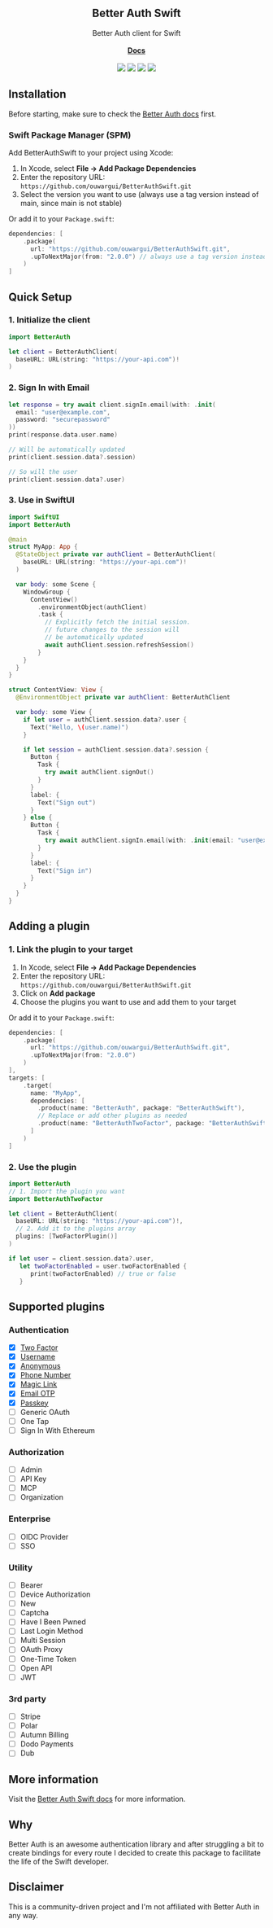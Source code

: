 <p align="center">
  <h2 align="center">Better Auth Swift</h2>

  <p align="center">
    Better Auth client for Swift
    <br />
    <br />
      <a href="https://ouwargui.github.io/BetterAuthSwift/documentation/betterauth/"><strong>Docs</strong></a>
    <br />
    <br />
      <a href="https://swiftpackageindex.com/ouwargui/BetterAuthSwift"><img src="https://img.shields.io/endpoint?url=https%3A%2F%2Fswiftpackageindex.com%2Fapi%2Fpackages%2Fouwargui%2FBetterAuthSwift%2Fbadge%3Ftype%3Dswift-versions"></a>
      <a href="https://swiftpackageindex.com/ouwargui/BetterAuthSwift"><img src="https://img.shields.io/endpoint?url=https%3A%2F%2Fswiftpackageindex.com%2Fapi%2Fpackages%2Fouwargui%2FBetterAuthSwift%2Fbadge%3Ftype%3Dplatforms"></a>
      <a href="https://github.com/ouwargui/BetterAuthSwift/actions/workflows/test.yaml" title="Test"><img src="https://github.com/ouwargui/BetterAuthSwift/actions/workflows/test.yaml/badge.svg"></a>
      <a href="https://github.com/ouwargui/BetterAuthSwift/actions/workflows/docs.yaml" title="Documentation"><img src="https://github.com/ouwargui/BetterAuthSwift/actions/workflows/docs.yaml/badge.svg"></a>
    <br />
  </p>
</p>

## Installation

Before starting, make sure to check the [Better Auth docs](https://www.better-auth.com/docs/) first.

### Swift Package Manager (SPM)

Add BetterAuthSwift to your project using Xcode:

1. In Xcode, select **File → Add Package Dependencies**
2. Enter the repository URL: `https://github.com/ouwargui/BetterAuthSwift.git`
3. Select the version you want to use (always use a tag version instead of main, since main is not stable)

Or add it to your `Package.swift`:

```swift
dependencies: [
    .package(
      url: "https://github.com/ouwargui/BetterAuthSwift.git",
      .upToNextMajor(from: "2.0.0") // always use a tag version instead of main, since main is not stable
    )
]
```

## Quick Setup

### 1. Initialize the client

```swift
import BetterAuth

let client = BetterAuthClient(
  baseURL: URL(string: "https://your-api.com")!
)
```

### 2. Sign In with Email

```swift
let response = try await client.signIn.email(with: .init(
  email: "user@example.com",
  password: "securepassword"
))
print(response.data.user.name)

// Will be automatically updated
print(client.session.data?.session)

// So will the user
print(client.session.data?.user)
```

### 3. Use in SwiftUI

```swift
import SwiftUI
import BetterAuth

@main
struct MyApp: App {
  @StateObject private var authClient = BetterAuthClient(
    baseURL: URL(string: "https://your-api.com")!
  )

  var body: some Scene {
    WindowGroup {
      ContentView()
        .environmentObject(authClient)
        .task {
          // Explicitly fetch the initial session.
          // future changes to the session will
          // be automatically updated
          await authClient.session.refreshSession()
        }
    }
  }
}

struct ContentView: View {
  @EnvironmentObject private var authClient: BetterAuthClient

  var body: some View {
    if let user = authClient.session.data?.user {
      Text("Hello, \(user.name)")
    }

    if let session = authClient.session.data?.session {
      Button {
        Task {
          try await authClient.signOut()
        }
      }
      label: {
        Text("Sign out")
      }
    } else {
      Button {
        Task {
          try await authClient.signIn.email(with: .init(email: "user@example.com", password: "securepassword"))
        }
      }
      label: {
        Text("Sign in")
      }
    }
  }
}
```

## Adding a plugin

### 1. Link the plugin to your target

1. In Xcode, select **File → Add Package Dependencies**
2. Enter the repository URL: `https://github.com/ouwargui/BetterAuthSwift.git`
3. Click on **Add package**
4. Choose the plugins you want to use and add them to your target

Or add it to your `Package.swift`:

```swift
dependencies: [
    .package(
      url: "https://github.com/ouwargui/BetterAuthSwift.git",
      .upToNextMajor(from: "2.0.0")
    )
],
targets: [
    .target(
      name: "MyApp",
      dependencies: [
        .product(name: "BetterAuth", package: "BetterAuthSwift"),
        // Replace or add other plugins as needed
        .product(name: "BetterAuthTwoFactor", package: "BetterAuthSwift"),
      ]
    )
]
```

### 2. Use the plugin

```swift
import BetterAuth
// 1. Import the plugin you want
import BetterAuthTwoFactor

let client = BetterAuthClient(
  baseURL: URL(string: "https://your-api.com")!,
  // 2. Add it to the plugins array
  plugins: [TwoFactorPlugin()]
)

if let user = client.session.data?.user,
   let twoFactorEnabled = user.twoFactorEnabled {
      print(twoFactorEnabled) // true or false
   }
```

## Supported plugins

### Authentication

- [x] [Two Factor](https://ouwargui.github.io/BetterAuthSwift/documentation/betterauthtwofactor/)
- [x] [Username](https://ouwargui.github.io/BetterAuthSwift/documentation/betterauthusername/)
- [x] [Anonymous](https://ouwargui.github.io/BetterAuthSwift/documentation/betterauthanonymous/)
- [x] [Phone Number](https://ouwargui.github.io/BetterAuthSwift/documentation/betterauthphonenumber/)
- [x] [Magic Link](https://ouwargui.github.io/BetterAuthSwift/documentation/betterauthmagiclink/)
- [x] [Email OTP](https://ouwargui.github.io/BetterAuthSwift/documentation/betterauthemailotp/)
- [x] [Passkey](https://ouwargui.github.io/BetterAuthSwift/documentation/betterauthpasskey/)
- [ ] Generic OAuth
- [ ] One Tap
- [ ] Sign In With Ethereum

### Authorization

- [ ] Admin
- [ ] API Key
- [ ] MCP
- [ ] Organization

### Enterprise

- [ ] OIDC Provider
- [ ] SSO

### Utility

- [ ] Bearer
- [ ] Device Authorization
- [ ] New
- [ ] Captcha
- [ ] Have I Been Pwned
- [ ] Last Login Method
- [ ] Multi Session
- [ ] OAuth Proxy
- [ ] One-Time Token
- [ ] Open API
- [ ] JWT

### 3rd party

- [ ] Stripe
- [ ] Polar
- [ ] Autumn Billing
- [ ] Dodo Payments
- [ ] Dub

## More information

Visit the [Better Auth Swift docs](https://ouwargui.github.io/BetterAuthSwift/documentation/betterauth/) for more information.

## Why

Better Auth is an awesome authentication library and after struggling a bit to create bindings for every route I decided to create this package to facilitate the life of the Swift developer.

## Disclaimer

This is a community-driven project and I'm not affiliated with Better Auth in any way.
